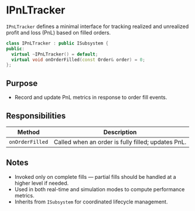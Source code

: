 # IPnLTracker

`IPnLTracker` defines a minimal interface for tracking realized and unrealized profit and loss (PnL) based on filled orders.

```cpp
class IPnLTracker : public ISubsystem {
public:
  virtual ~IPnLTracker() = default;
  virtual void onOrderFilled(const Order& order) = 0;
};
```

## Purpose

* Record and update PnL metrics in response to order fill events.

## Responsibilities

| Method          | Description                                        |
| --------------- | -------------------------------------------------- |
| `onOrderFilled` | Called when an order is fully filled; updates PnL. |

## Notes

* Invoked only on complete fills — partial fills should be handled at a higher level if needed.
* Used in both real-time and simulation modes to compute performance metrics.
* Inherits from `ISubsystem` for coordinated lifecycle management.

